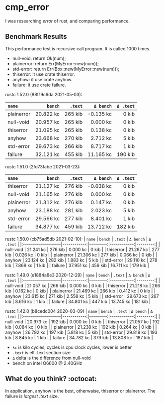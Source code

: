 # cmp_error

I was researching *error* of rust, and comparing performance.

## Benchmark Results

This performance test is recursive call program. It is called 1000 times.

- null-void: return Ok(num);
- plainerror: return Err(MyError::new(num));
- std-error: return Err(Box::new(MyError::new(num)));
- thiserror: it use crate thiserror.
- anyhow: it use crate anyhow.
- failure: it use crate failure.

rustc 1.52.0 (88f19c6da 2021-05-03):

|       `name`       |   `bench`   | `.text`  |  `Δ bench`  | `Δ .text` |
|:-------------------|------------:|---------:|------------:|---------:|
| plainerror         |   20.822 kc |  265 kib |   -0.135 kc |    0 kib |
| null-void          |   20.957 kc |  265 kib |    0.000 kc |    0 kib |
| thiserror          |   21.095 kc |  265 kib |    0.138 kc |    0 kib |
| anyhow             |   23.668 kc |  270 kib |    2.712 kc |    5 kib |
| std-error          |   29.673 kc |  266 kib |    8.717 kc |    1 kib |
| failure            |   32.121 kc |  455 kib |   11.165 kc |  190 kib |


rustc 1.51.0 (2fd73fabe 2021-03-23):

|       `name`       |   `bench`   | `.text`  |  `Δ bench`  | `Δ .text` |
|:-------------------|------------:|---------:|------------:|---------:|
| thiserror          |   21.127 kc |  276 kib |   -0.038 kc |    0 kib |
| null-void          |   21.165 kc |  276 kib |    0.000 kc |    0 kib |
| plainerror         |   21.312 kc |  276 kib |    0.147 kc |    0 kib |
| anyhow             |   23.188 kc |  281 kib |    2.023 kc |    5 kib |
| std-error          |   29.566 kc |  277 kib |    8.401 kc |    1 kib |
| failure            |   34.877 kc |  459 kib |   13.712 kc |  182 kib |

rustc 1.50.0 (cb75ad5db 2021-02-10):
|       `name`       |   `bench`   | `.text`  |  `Δ bench`  | `Δ .text` |
|:-------------------|------------:|---------:|------------:|---------:|
| null-void          |   21.241 kc |  276 kib |    0.000 kc |    0 kib |
| thiserror          |   21.267 kc |  277 kib |    0.026 kc |    0 kib |
| plainerror         |   21.306 kc |  277 kib |    0.066 kc |    0 kib |
| anyhow             |   23.124 kc |  282 kib |    1.883 kc |    5 kib |
| std-error          |   29.110 kc |  278 kib |    7.869 kc |    1 kib |
| failure            |   37.951 kc |  456 kib |   16.711 kc |  179 kib |

rustc 1.49.0 (e1884a8e3 2020-12-29)
|       `name`       |   `bench`   | `.text`  |  `Δ bench`  | `Δ .text` |
|:-------------------|------------:|---------:|------------:|---------:|
| null-void          |   21.057 kc |  266 kib |    0.000 kc |    0 kib |
| thiserror          |   21.218 kc |  266 kib |    0.162 kc |    0 kib |
| plainerror         |   21.469 kc |  266 kib |    0.412 kc |    0 kib |
| anyhow             |   23.615 kc |  271 kib |    2.558 kc |    5 kib |
| std-error          |   29.673 kc |  267 kib |    8.616 kc |    1 kib |
| failure            |   34.801 kc |  447 kib |   13.745 kc |  181 kib |

rustc 1.42.0 (b8cedc004 2020-03-09)
|       `name`       |   `bench`   | `.text`  |  `Δ bench`  | `Δ .text` |
|:-------------------|------------:|---------:|------------:|---------:|
| null-void          |   20.973 kc |  192 kib |    0.000 kc |    0 kib |
| thiserror          |   21.057 kc |  192 kib |    0.084 kc |    0 kib |
| plainerror         |   21.238 kc |  192 kib |    0.264 kc |    0 kib |
| anyhow             |   26.792 kc |  197 kib |    5.818 kc |    5 kib |
| std-error          |   29.818 kc |  193 kib |    8.845 kc |    1 kib |
| failure            |   34.782 kc |  379 kib |   13.808 kc |  187 kib |

- `kc` is kilo cycles, cycles is cpu clock cycles, lower is better
- `.text` is elf .text section size
- `Δ` delta is the difference from null-void
- bench on intel Q6600 @ 2.40GHz

## What do you think? :octocat:

In application, anyhow is the best, otherwaise, thiserror or plainerror.
The failure is *largest .text* size.
